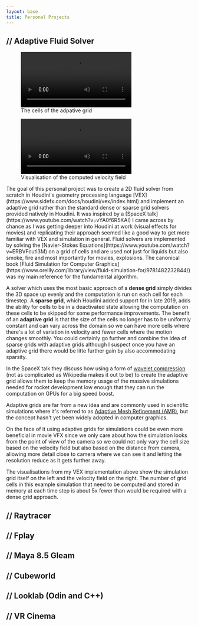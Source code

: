 ```yaml
---
layout: base
title: Personal Projects
---
```

## // Adaptive Fluid Solver
<div class="video-container">
<figure>
<video loop autoplay>
    <source src="assets/fluidamr_grid.webm" type="video/webm">
</video>
<figcaption>The cells of the adpative grid</figcaption>
</figure>
<figure>
<video loop autoplay>
    <source src="assets/fluidamr_color.webm" type="video/webm">
</video>
<figcaption>Visualisation of the computed velocity field</figcaption>
</figure>
</div>
The goal of this personal project was to create a 2D fluid solver from scratch in Houdini's geometry processing language [VEX](https://www.sidefx.com/docs/houdini/vex/index.html) and implement an adaptive grid rather than the standard dense or sparse grid solvers provided natively in Houdini. It was inspired by a [SpaceX talk](https://www.youtube.com/watch?v=vYA0f6R5KAI) I came across by chance as I was getting deeper into Houdini at work (visual effects for movies) and replicating their approach seemed like a good way to get more familiar with VEX and simulation in general. Fluid solvers are implemented by solving the [Navier-Stokes Equations](https://www.youtube.com/watch?v=ERBVFcutl3M) on a grid of cells and are used not just for liquids but also smoke, fire and most importantly for movies, explosions. The canonical book [Fluid Simulation for Computer Graphics](https://www.oreilly.com/library/view/fluid-simulation-for/9781482232844/) was my main reference for the fundamental algorithm.

A solver which uses the most basic approach of a **dense grid** simply divides the 3D space up evenly and the computation is run on each cell for each timestep. A **sparse grid**, which Houdini added support for in late 2019, adds the ability for cells to be in a deactivated state allowing the computation on these cells to be skipped for some performance improvements. The benefit of an **adaptive grid** is that the size of the cells no longer has to be uniformly constant and can vary across the domain so we can have more cells where there's a lot of variation in velocity and fewer cells where the motion changes smoothly. You could certainly go further and combine the idea of sparse grids with adaptive grids although I suspect once you have an adaptive grid there would be litte further gain by also accommodating sparsity.

In the SpaceX talk they discuss how using a form of [wavelet compression](https://en.wikipedia.org/wiki/Wavelet_transform#Wavelet_compression) (not as complicated as Wikipedia makes it out to be) to create the adaptive grid allows them to keep the memory usage of the massive simulations needed for rocket development low enough that they can run the computation on GPUs for a big speed boost.

Adaptive grids are far from a new idea and are commonly used in scientific simulations where it's referred to as [Adaptive Mesh Refinement (AMR)](https://en.wikipedia.org/wiki/Adaptive_mesh_refinement), but the concept hasn't yet been widely adopted in computer graphics. 

On the face of it using adaptive grids for simulations could be even more beneficial in movie VFX since we only care about how the simulation looks from the point of view of the camera so we could not only vary the cell size based on the velocity field but also based on the distance from camera, allowing more detail close to camera where we can see it and letting the resolution reduce as it gets further away.

The visualisations from my VEX implementation above show the simulation grid itself on the left and the velocity field on the right. The number of grid cells in this example simulation that need to be computed and stored in memory at each time step is about 5x fewer than would be required with a dense grid approach.

## // Raytracer

## // Fplay

## // Maya 8.5 Gleam

## // Cubeworld

## // Looklab (Odin and C++)

## // VR Cinema
